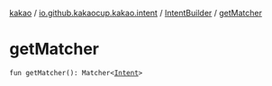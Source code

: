 [kakao](../../index.md) / [io.github.kakaocup.kakao.intent](../index.md) / [IntentBuilder](index.md) / [getMatcher](./get-matcher.md)

# getMatcher

`fun getMatcher(): Matcher<`[`Intent`](https://developer.android.com/reference/android/content/Intent.html)`>`